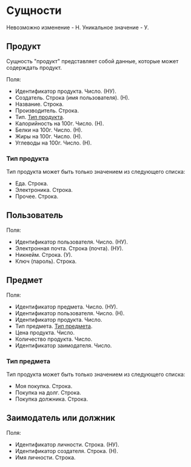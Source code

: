 # Сущности

Невозможно изменение - Н.
Уникальное значение - У.

## Продукт

Сущность "продукт" представляет собой данные, которые может содерждать продукт.

Поля:

- Идентификатор продукта. Число. (НУ).
- Создатель. Строка (имя пользователя). (Н).
- Название. Строка.
- Производитель. Строка.
- Тип. [Тип продукта](#тип-продукта).
- Калорийность на 100г. Число. (Н).
- Белки на 100г. Число. (Н).
- Жиры на 100г. Число. (Н).
- Углеводы на 100г. Число. (Н).

### Тип продукта

Тип продукта может быть только значением из следующего списка:

- Еда. Строка.
- Электроника. Строка.
- Прочее. Строка.

## Пользователь

Поля:

- Идентификатор пользователя. Число. (НУ).
- Электронная почта. Строка (почта). (НУ).
- Никнейм. Строка. (У).
- Ключ (пароль). Строка.

## Предмет

Поля:

- Идентификатор предмета. Число. (НУ).
- Идентификатор пользователя. Число. (Н).
- Идентификатор продукта. Число.
- Тип предмета. [Тип предмета](#тип-предмета).
- Цена продукта. Число.
- Количество продукта. Число.
- Идентификатор заимодателя. Число.

### Тип предмета

Тип продукта может быть только значением из следующего списка:

- Моя покупка. Строка.
- Покупка на долг. Строка.
- Покупка должника. Строка.

## Заимодатель или должник

Поля:

- Идентификатор личности. Строка. (НУ).
- Идентификатор создателя. Строка. (Н).
- Имя личности. Строка.
